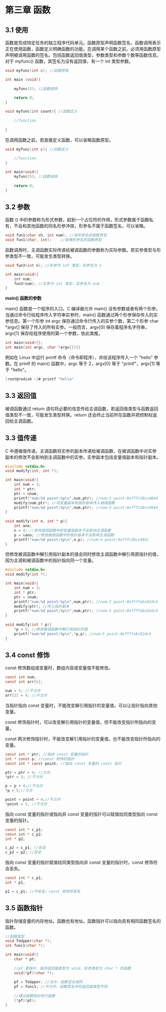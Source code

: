 # 第三章 函数

## 3.1 使用

函数是完成特定任务的独立程序代码单元。函数原型声明函数签名，函数调用表示正在使用函数，函数定义明确函数的功能。在调用某个函数之前，必须用函数原型声明被调用函数的签名。包括函数返回值类型，参数类型和参数个数等函数信息。对于 myfunc() 函数，其签名为没有返回值，有一个 int 类型参数。

```c
void myfunc(int c); //函数原型

int main (void){
    
	myfunc(5); //函数调用
        
    return 0;
}

void myfunc(int count){ //函数定义
    
    //function
       
}
```

在调用函数之前，若直接定义函数，可以省略函数原型。

```c
void myfunc(int c){ //函数定义
    
    //function
}

int main(void){
    myfunc(5); //函数调用
    
    return 0;
}
```

## 3.2 参数

函数 () 中的参数称为形式参数，起到一个占位符的作用，形式参数属于函数私有，不会和其他函数的同名形参冲突，形参名不属于函数签名，可以省略。

```c
void fun1(char ch, int num); //有形参名的函数原型
void fun1(char, int);    //省略形参名的函数原型
```

函数调用时，主调函数实际传递给被调函数的参数称为实际参数。若实参类型与形参类型不一致，可能发生类型转换。

```c
void fun3(int n); //形参为 int 类型，形参名为 n

int main(void){
    int num;
    fun3(num); //实参为 int 类型，实参名为 num
}
```

**main() 函数的参数**

main() 函数是一个程序的入口。C 编译器允许 main() 没有参数或者有两个形参。当通过命令行给程序传入字符串实参时，main() 函数通过两个形参保存传入的实参信息。第一个形参 int argc 保存通过命令行传入的实参个数，第二个形参 char \*argv[] 保存了传入的所有实参。一般而言，argv[0] 保存着程序名字符串，argv[1] 保存给程序使用的第一个参数，依此类推。

```c
int main(void){};
int main(int argc, char *argv[]){}
```

例如在 Linux 中运行 printf 命令（命令即程序），并给该程序传入一个 "hello" 参数。在 printf 的 main() 函数中，argc 等于 2，argv[0] 等于 "printf"，argv[1] 等于 "hello"。

```c
[root@redis6 ~]# printf "hello"
```

## 3.3 返回值

被调函数通过 return 语句将必要的信息传给主调函数，若返回值类型与函数返回值类型不一致，可能发生类型转换。return 还会终止当前所在函数并把控制权返回给主调函数。

## 3.3 值传递

C 中遵循值传递，主调函数将实参的副本传递给被调函数，在被调函数中对实参副本的修改不会影响到主调函数中的实参。实参副本包括变量值副本和指针副本。

```c
#include <stdio.h>
void modify(int, int *);

int main(void){
    int num = 3;
    int * ptr;
    ptr = &num;
    printf("num:%d point:%p\n",num,ptr); //num:3 point:0x7ffc58cc4844
    modify(num,ptr); //将变量副本和指针副本传入被调函数
    printf("num:%d point:%p\n",num,ptr); //num:3 point:0x7ffc58cc4844
}
    
void modify(int n, int * p){
    int ano;
    n = 4; //修改被调函数中的变量值副本不会影响主调函数
    p = &ano; //修改被调函数中的指针副本不会影响主调函数
    printf("num:%d point:%p\n",n,p); //num:4 point:0x7ffc58cc482c
}
```

但修改被调函数中解引用指针副本的值会同时修改主调函数中解引用原指针的值，因为主调和被调函数中的指针指向同一个变量。

```c
#include <stdio.h>
void modify(int *);

int main(void){
    int num = 3;
    int * ptr;
    ptr = &num;
    printf("num:%d point:%p\n",num,ptr); //num:3 point:0x7fffabc82dc4
    modify(ptr); //传入指针副本
    printf("num:%d point:%p\n",num,ptr); //num:5 point:0x7fffabc82dc4
}    
    
void modify(int * p){
    *p = 5; //修改被调函数中解引用指针的值
    printf("num:%d point:%p\n",*p,p); //num:5 point:0x7fffabc82dc4
}
```

## 3.4 const 修饰

const 修饰数组或变量时，数组内容或变量值不能修改。

```c
const int num;
const int arr[5];

num = 5; //不允许
arr[2] = 4; //不允许
```

当指针指向 const 变量时，不能改变解引用指针的变量值，可以让指针指向其他变量。

const 修饰指针时，可以改变解引用指针的变量值，但不能改变指针所指向的变量。

const 两次修饰指针时，不能改变解引用指针的变量值，也不能改变指针所指向的变量。

```c
const int * ptr; //指向 const 变量的指针
int * const p; //const 修饰的指针
const int * const point; //指向 const 变量的 const 指针

ptr = ptr + 4; //允许
*ptr = 5; //不允许

p = p + 4;//不允许
*p = 5;//允许

point = point + 4;//不允许
*point = 5; //不允许
```

指向 const 变量的指针或指向非 const 变量的指针可以赋值给同类型指向 const 变量的指针。

```c
const int * c_p1;
const int * c_p2;
int * p2;

c_p2 = c_p1; //安全
c_p2 = p2; //安全
```

指向 const 变量的指针赋值给同类型指向非 const 变量的指针时，const 修饰符会丢失。

```c
const int * c_p1;
int * p1;

p1 = c_p1; //不安全，const 修饰符丢失
```

## 3.5 函数指针

指针存储变量的内存地址。函数也有地址。函数指针可以指向具有相同函数签名的函数。

```c
//函数原型
void ToUpper(char *);
int func1(char *);

int main(void){
    char * pt;
    
    //pf 是指针，指向返回值类型为 void，形参类型为 char * 的函数
    void(*pf)(char *);
    
    pf = ToUpper; //允许，函数签名相同
    pf = func1; //不允许，函数签名中的返回值类型不同
    
    //通过函数指针执行函数
    (*pf)(pt);
}
```

